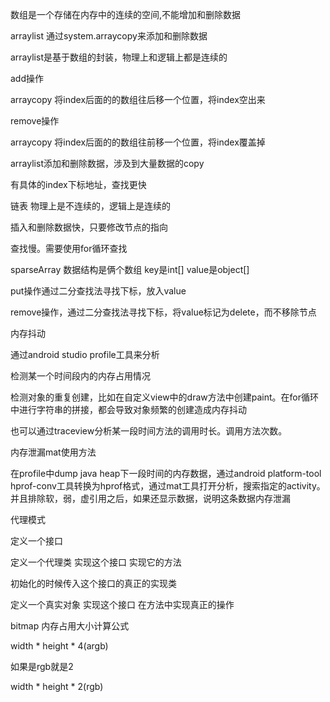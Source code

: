 数组是一个存储在内存中的连续的空间,不能增加和删除数据



arraylist 通过system.arraycopy来添加和删除数据

arraylist是基于数组的封装，物理上和逻辑上都是连续的

add操作  

arraycopy 将index后面的的数组往后移一个位置，将index空出来

remove操作

arraycopy 将index后面的的数组往前移一个位置，将index覆盖掉

arraylist添加和删除数据，涉及到大量数据的copy

有具体的index下标地址，查找更快



链表  物理上是不连续的，逻辑上是连续的

插入和删除数据快，只要修改节点的指向

查找慢。需要使用for循环查找



sparseArray  数据结构是俩个数组 key是int[] value是object[]

put操作通过二分查找法寻找下标，放入value

remove操作，通过二分查找法寻找下标，将value标记为delete，而不移除节点



内存抖动

通过android studio profile工具来分析

检测某一个时间段内的内存占用情况

检测对象的重复创建，比如在自定义view中的draw方法中创建paint。在for循环中进行字符串的拼接，都会导致对象频繁的创建造成内存抖动



也可以通过traceview分析某一段时间方法的调用时长。调用方法次数。



内存泄漏mat使用方法

在profile中dump java heap下一段时间的内存数据，通过android platform-tool hprof-conv工具转换为hprof格式，通过mat工具打开分析，搜索指定的activity。并且排除软，弱，虚引用之后，如果还显示数据，说明这条数据内存泄漏 



代理模式

定义一个接口

定义一个代理类 实现这个接口 实现它的方法

初始化的时候传入这个接口的真正的实现类

定义一个真实对象 实现这个接口 在方法中实现真正的操作



bitmap 内存占用大小计算公式



width * height * 4(argb)

如果是rgb就是2

width * height * 2(rgb)

